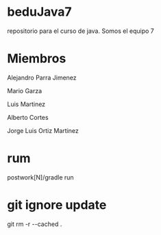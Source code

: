 # beduJava7
repositorio para el curso de java. Somos el equipo 7

# Miembros

Alejandro Parra Jimenez

Mario Garza

Luis Martinez

Alberto Cortes 

Jorge Luis Ortiz Martinez


# rum
postwork[N]/gradle run

# git ignore update
git rm -r --cached .


